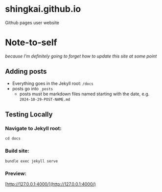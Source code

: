 # shingkai.github.io
Github pages user website

# Note-to-self
_because I'm definitely going to forget how to update this site at some point_

## Adding posts
- Everything goes in the Jekyll root: `/docs`
- posts go into `_posts`
  - posts must be markdown files named starting with the date, e.g. `2024-10-29-POST-NAME.md`

## Testing Locally
### Navigate to Jekyll root:
`cd docs`

### Build site:
`bundle exec jekyll serve`

### Preview:
[http://127.0.0.1:4000/](http://127.0.0.1:4000/)
